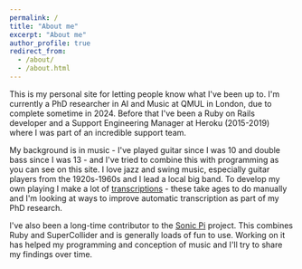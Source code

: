 ```yaml
---
permalink: /
title: "About me"
excerpt: "About me"
author_profile: true
redirect_from: 
  - /about/
  - /about.html
---
```


This is my personal site for letting people know what I've been up to. I'm currently a PhD researcher in AI and Music at QMUL in London, due to complete sometime in 2024. Before that I've been a Ruby on Rails developer and a Support Engineering Manager at Heroku (2015-2019) where I was part of an incredible support team.

My background is in music - I've played guitar since I was 10 and double bass since I was 13 - and I've tried to combine this with programming as you can see on this site. I love jazz and swing music, especially guitar players from the 1920s-1960s and I lead a local big band. To develop my own playing I make a lot of [transcriptions](/transcriptions) - these take ages to do manually and I'm looking at ways to improve automatic transcription as part of my PhD research.

I've also been a long-time contributor to the [Sonic Pi](https://sonic-pi.net) project. This combines Ruby and SuperCollider and is generally loads of fun to use. Working on it has helped my programming and conception of music and I'll try to share my findings over time.
